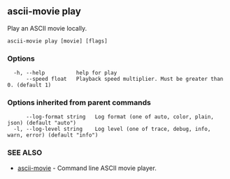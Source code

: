 ## ascii-movie play

Play an ASCII movie locally.

```
ascii-movie play [movie] [flags]
```

### Options

```
  -h, --help          help for play
      --speed float   Playback speed multiplier. Must be greater than 0. (default 1)
```

### Options inherited from parent commands

```
      --log-format string   Log format (one of auto, color, plain, json) (default "auto")
  -l, --log-level string    Log level (one of trace, debug, info, warn, error) (default "info")
```

### SEE ALSO

* [ascii-movie](ascii-movie.md)	 - Command line ASCII movie player.

